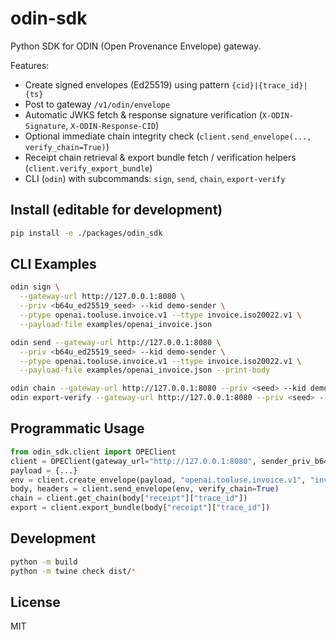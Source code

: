 # odin-sdk

Python SDK for ODIN (Open Provenance Envelope) gateway.

Features:
- Create signed envelopes (Ed25519) using pattern `{cid}|{trace_id}|{ts}`
- Post to gateway `/v1/odin/envelope`
- Automatic JWKS fetch & response signature verification (`X-ODIN-Signature`, `X-ODIN-Response-CID`)
- Optional immediate chain integrity check (`client.send_envelope(..., verify_chain=True)`)
- Receipt chain retrieval & export bundle fetch / verification helpers (`client.verify_export_bundle`)
- CLI (`odin`) with subcommands: `sign`, `send`, `chain`, `export-verify`

## Install (editable for development)
```bash
pip install -e ./packages/odin_sdk
```

## CLI Examples
```bash
odin sign \
  --gateway-url http://127.0.0.1:8080 \
  --priv <b64u_ed25519_seed> --kid demo-sender \
  --ptype openai.tooluse.invoice.v1 --ttype invoice.iso20022.v1 \
  --payload-file examples/openai_invoice.json

odin send --gateway-url http://127.0.0.1:8080 \
  --priv <b64u_ed25519_seed> --kid demo-sender \
  --ptype openai.tooluse.invoice.v1 --ttype invoice.iso20022.v1 \
  --payload-file examples/openai_invoice.json --print-body

odin chain --gateway-url http://127.0.0.1:8080 --priv <seed> --kid demo-sender --trace-id <trace_id>
odin export-verify --gateway-url http://127.0.0.1:8080 --priv <seed> --kid demo-sender --trace-id <trace_id>
```

## Programmatic Usage
```python
from odin_sdk.client import OPEClient
client = OPEClient(gateway_url="http://127.0.0.1:8080", sender_priv_b64=<seed>, sender_kid="demo")
payload = {...}
env = client.create_envelope(payload, "openai.tooluse.invoice.v1", "invoice.iso20022.v1")
body, headers = client.send_envelope(env, verify_chain=True)
chain = client.get_chain(body["receipt"]["trace_id"])
export = client.export_bundle(body["receipt"]["trace_id"])
```

## Development
```bash
python -m build
python -m twine check dist/*
```

## License
MIT
